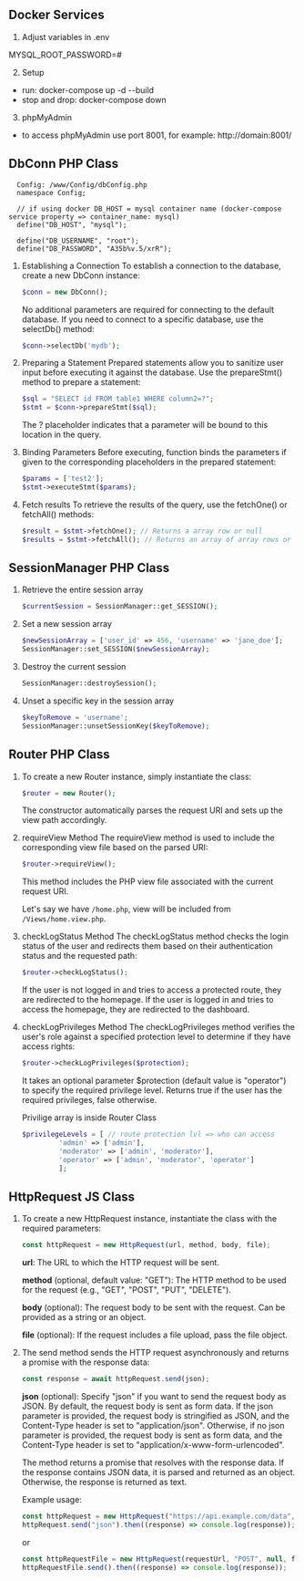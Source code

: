 ## Docker Services

1. Adjust variables in .env

MYSQL_ROOT_PASSWORD=#

2. Setup

- run: docker-compose up -d --build
- stop and drop: docker-compose down

3. phpMyAdmin

- to access phpMyAdmin use port 8001, for example: http://domain:8001/

## DbConn PHP Class

      Config: /www/Config/dbConfig.php
      namespace Config;

      // if using docker DB_HOST = mysql container name (docker-compose service property => container_name: mysql)
      define("DB_HOST", "mysql");

      define("DB_USERNAME", "root");
      define("DB_PASSWORD", "A35b%v.5/xrR");

1. Establishing a Connection
   To establish a connection to the database, create a new DbConn instance:

   ```php
   $conn = new DbConn();
   ```

   No additional parameters are required for connecting to the default database. If you need to connect to a specific database, use the selectDb() method:

   ```php
   $conn->selectDb('mydb');
   ```

2. Preparing a Statement
   Prepared statements allow you to sanitize user input before executing it against the database. Use the prepareStmt() method to prepare a statement:

   ```php
   $sql = "SELECT id FROM table1 WHERE column2=?";
   $stmt = $conn->prepareStmt($sql);
   ```

   The ? placeholder indicates that a parameter will be bound to this location in the query.

3. Binding Parameters
   Before executing, function binds the parameters if given to the corresponding placeholders in the prepared statement:
   ```php
   $params = ['test2'];
   $stmt->executeStmt($params);
   ```
4. Fetch results
   To retrieve the results of the query, use the fetchOne() or fetchAll() methods:
   ```php
   $result = $stmt->fetchOne(); // Returns a array row or null
   $results = $stmt->fetchAll(); // Returns an array of array rows or null
   ```

## SessionManager PHP Class

1. Retrieve the entire session array
   ```php
   $currentSession = SessionManager::get_SESSION();
   ```
2. Set a new session array

   ```php
   $newSessionArray = ['user_id' => 456, 'username' => 'jane_doe'];
   SessionManager::set_SESSION($newSessionArray);
   ```

3. Destroy the current session

   ```php
   SessionManager::destroySession();
   ```

4. Unset a specific key in the session array
   ```php
   $keyToRemove = 'username';
   SessionManager::unsetSessionKey($keyToRemove);
   ```

## Router PHP Class

1. To create a new Router instance, simply instantiate the class:

   ```php
   $router = new Router();
   ```

   The constructor automatically parses the request URI and sets up the view path accordingly.

2. requireView Method
   The requireView method is used to include the corresponding view file based on the parsed URI:

   ```php
   $router->requireView();
   ```

   This method includes the PHP view file associated with the current request URI.

   Let's say we have `/home.php`, view will be included from `/Views/home.view.php`.

3. checkLogStatus Method
   The checkLogStatus method checks the login status of the user and redirects them based on their authentication status and the requested path:

   ```php
   $router->checkLogStatus();
   ```

   If the user is not logged in and tries to access a protected route, they are redirected to the homepage. If the user is logged in and tries to access the homepage, they are redirected to the dashboard.

4. checkLogPrivileges Method
   The checkLogPrivileges method verifies the user's role against a specified protection level to determine if they have access rights:

   ```php
   $router->checkLogPrivileges($protection);
   ```

   It takes an optional parameter $protection (default value is "operator") to specify the required privilege level. Returns true if the user has the required privileges, false otherwise.

   Privilige array is inside Router Class

   ```php
   $privilegeLevels = [ // route protection lvl => who can access
            'admin' => ['admin'],
            'moderator' => ['admin', 'moderator'],
            'operator' => ['admin', 'moderator', 'operator']
            ];
   ```

## HttpRequest JS Class

1.  To create a new HttpRequest instance, instantiate the class with the required parameters:

    ```javascript
    const httpRequest = new HttpRequest(url, method, body, file);
    ```

    **url**: The URL to which the HTTP request will be sent.

    **method** (optional, default value: "GET"): The HTTP method to be used for the request (e.g., "GET", "POST", "PUT", "DELETE").

    **body** (optional): The request body to be sent with the request. Can be provided as a string or an object.

    **file** (optional): If the request includes a file upload, pass the file object.

2.  The send method sends the HTTP request asynchronously and returns a promise with the response data:

    ```javascript
    const response = await httpRequest.send(json);
    ```

    **json** (optional): Specify "json" if you want to send the request body as JSON. By default, the request body is sent as form data.
    If the json parameter is provided, the request body is stringified as JSON, and the Content-Type header is set to "application/json". Otherwise, if no json parameter is provided, the request body is sent as form data, and the Content-Type header is set to "application/x-www-form-urlencoded".

    The method returns a promise that resolves with the response data. If the response contains JSON data, it is parsed and returned as an object. Otherwise, the response is returned as text.

    Example usage:

    ```javascript
    const httpRequest = new HttpRequest("https://api.example.com/data", "POST", { key: "value" });
    httpRequest.send("json").then((response) => console.log(response));
    ```

    or

    ```javascript
    const httpRequestFile = new HttpRequest(requestUrl, "POST", null, file);
    httpRequestFile.send().then((response) => console.log(response));
    ```
